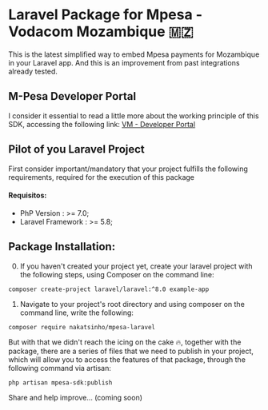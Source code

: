 # Laravel Package for Mpesa - Vodacom Mozambique 🇲🇿
This is the latest simplified way to embed Mpesa payments for Mozambique in your Laravel app. And this is an improvement from past integrations already tested.

## M-Pesa Developer Portal
I consider it essential to read a little more about the working principle of this SDK, accessing the following link: <a href="https://developer.mpesa.vm.co.mz/documentation/" target="_blank">VM - Developer Portal</a>
## Pilot of you Laravel Project
First consider important/mandatory that your project fulfills the following requirements, required for the execution of this package

#### Requisitos:
- PhP Version : >= 7.0;
- Laravel Framework : >= 5.8;


## Package Installation:
0. If you haven't created your project yet, create your laravel project with the following steps, using Composer on the command line:
```
composer create-project laravel/laravel:^8.0 example-app
```
1. Navigate to your project's root directory and using composer on the command line, write the following:
```
composer require nakatsinho/mpesa-laravel
```
But with that we didn't reach the icing on the cake 🔥, together with the package, there are a series of files that we need to publish in your project, which will allow you to access the features of that package, through the following command via artisan:
```
php artisan mpesa-sdk:publish
```
















Share and help improve... (coming soon)
